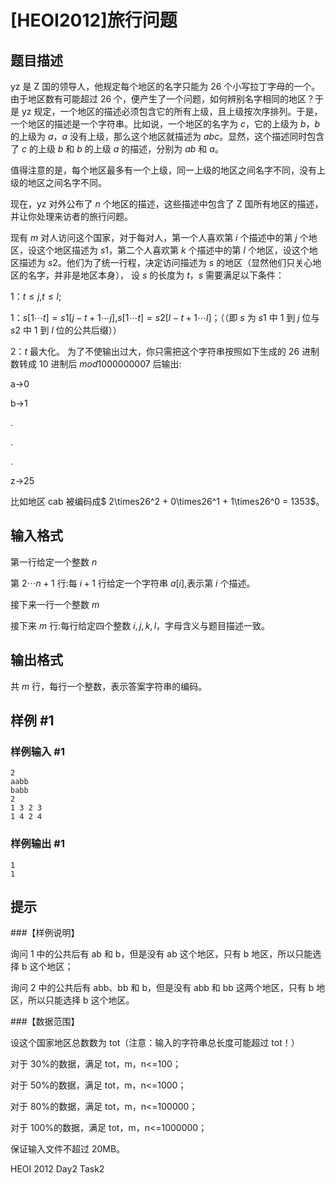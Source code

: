 # [HEOI2012]旅行问题

## 题目描述

yz 是 Z 国的领导人，他规定每个地区的名字只能为 26 个小写拉丁字母的一个。由于地区数有可能超过 26 个，便产生了一个问题，如何辨别名字相同的地区？于是 yz 规定，一个地区的描述必须包含它的所有上级，且上级按次序排列。于是，一个地区的描述是一个字符串。比如说，一个地区的名字为 $c$，它的上级为 $b$，$b$ 的上级为 $a$，$a$ 没有上级，那么这个地区就描述为 $abc$。显然，这个描述同时包含了 $c$ 的上级 $b$ 和 $b$ 的上级 $a$ 的描述，分别为 $ab$ 和 $a$。 

值得注意的是，每个地区最多有一个上级，同一上级的地区之间名字不同，没有上级的地区之间名字不同。 

现在，yz 对外公布了 $n$ 个地区的描述，这些描述中包含了 Z 国所有地区的描述，并让你处理来访者的旅行问题。 

现有 $m$ 对人访问这个国家，对于每对人，第一个人喜欢第 $i$ 个描述中的第 $j$ 个地区，设这个地区描述为 $s1$，第二个人喜欢第 $k$ 个描述中的第 $l$ 个地区，设这个地区描述为 $s2$。他们为了统一行程，决定访问描述为 $s$ 的地区（显然他们只关心地区的名字，并非是地区本身）， 设 $s$ 的长度为 $t$，$s$ 需要满足以下条件： 

1：$t\leq j$,$t\leq l$;

1：$s[1\cdots t] = s1[j-t+1\cdots j]$,$s[1\cdots t] = s2[l-t+1\cdots l]$；（（即 $s$ 为 $s1$ 中 $1$ 到 $j$ 位与 $s2$ 中 $1$ 到 $l$ 位的公共后缀））

2：$t$ 最大化。 为了不使输出过大，你只需把这个字符串按照如下生成的 $26$ 进制数转成 $10$ 进制后 $mod 1000000007$ 后输出:

a->0

b->1

.

.

.

z->25

比如地区 cab 被编码成$ 2\times26^2 + 0\times26^1 + 1\times26^0 = 1353$。 

## 输入格式

第一行给定一个整数 $n$ 

第 $2\cdots n+1$ 行:每 $i+1$ 行给定一个字符串 $a[i]$,表示第 $i$ 个描述。

接下来一行一个整数 $m$  

接下来 $m$ 行:每行给定四个整数 $i,j,k,l$，字母含义与题目描述一致。 

## 输出格式

共 $m$ 行，每行一个整数，表示答案字符串的编码。 

## 样例 #1

### 样例输入 #1
```
2
aabb
babb
2
1 3 2 3
1 4 2 4
```

### 样例输出 #1

```
1
1
```

## 提示

###【样例说明】 

询问 1 中的公共后有 ab 和 b，但是没有 ab 这个地区，只有 b 地区，所以只能选择 b 这个地区； 

询问 2 中的公共后有 abb、bb 和 b，但是没有 abb 和 bb 这两个地区，只有 b 地区，所以只能选择 b 这个地区。 

###【数据范围】 

设这个国家地区总数数为 tot（注意：输入的字符串总长度可能超过 tot！） 

对于 30%的数据，满足 tot，m，n<=100； 

对于 50%的数据，满足 tot，m，n<=1000； 

对于 80%的数据，满足 tot，m，n<=100000； 

对于 100%的数据，满足 tot，m，n<=1000000；

保证输入文件不超过 20MB。

HEOI 2012 Day2 Task2
